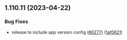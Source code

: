 ## 1.110.11 (2023-04-22)


### Bug Fixes

* release to include app version config ([#6277](https://github.com/EddieHubCommunity/LinkFree/issues/6277)) ([1af0621](https://github.com/EddieHubCommunity/LinkFree/commit/1af0621809bef1858df15d02a2b20f198f25995a))



